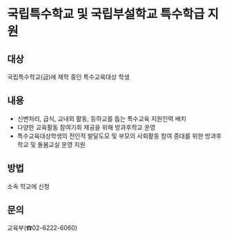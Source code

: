 # 국립특수학교 및 국립부설학교 특수학급 지원

## 대상
국립특수학교(급)에 재학 중인 특수교육대상 학생

## 내용
- 신변처리, 급식, 교내외 활동, 등하교를 돕는 특수교육 지원인력 배치
- 다양한 교육활동 참여기회 제공을 위해 방과후학교 운영
- 특수교육대상학생의 전인적 발달도모 및 부모의 사회활동 참여 증대를 위한 방과후학교 및 돌봄교실 운영 지원

## 방법
소속 학교에 신청

## 문의
교육부(☎02-6222-6060)
